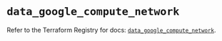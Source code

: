 # `data_google_compute_network`

Refer to the Terraform Registry for docs: [`data_google_compute_network`](https://registry.terraform.io/providers/hashicorp/google/5.17.0/docs/data-sources/compute_network).
